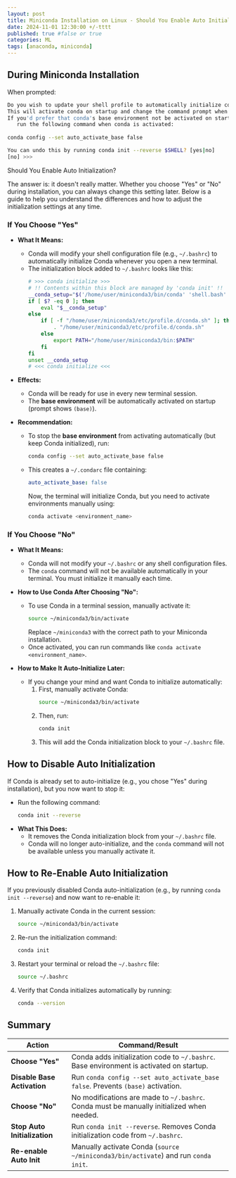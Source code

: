 ```yaml
---
layout: post
title: Miniconda Installation on Linux - Should You Enable Auto Initialization?
date: 2024-11-01 12:30:00 +/-tttt
published: true #false or true
categories: ML
tags: [anaconda, miniconda]
---
```



## **During Miniconda Installation**

When prompted:

```bash
Do you wish to update your shell profile to automatically initialize conda?
This will activate conda on startup and change the command prompt when activated.
If you'd prefer that conda's base environment not be activated on startup,
   run the following command when conda is activated:
   
conda config --set auto_activate_base false

You can undo this by running conda init --reverse $SHELL? [yes|no]
[no] >>>
```

Should You Enable Auto Initialization?

The answer is: it doesn't really matter. 
Whether you choose "Yes" or "No" during installation, you can always change this setting later. Below is a guide to help you understand the differences and how to adjust the initialization settings at any time.


### **If You Choose "Yes"**
- **What It Means:**
  - Conda will modify your shell configuration file (e.g., `~/.bashrc`) to automatically initialize Conda whenever you open a new terminal.
  - The initialization block added to `~/.bashrc` looks like this:
    ```bash
    # >>> conda initialize >>>
    # !! Contents within this block are managed by 'conda init' !!
    __conda_setup="$('/home/user/miniconda3/bin/conda' 'shell.bash' 'hook' 2> /dev/null)"
    if [ $? -eq 0 ]; then
        eval "$__conda_setup"
    else
        if [ -f "/home/user/miniconda3/etc/profile.d/conda.sh" ]; then
            . "/home/user/miniconda3/etc/profile.d/conda.sh"
        else
            export PATH="/home/user/miniconda3/bin:$PATH"
        fi
    fi
    unset __conda_setup
    # <<< conda initialize <<<
    ```

- **Effects:**
  - Conda will be ready for use in every new terminal session.
  - The **base environment** will be automatically activated on startup (prompt shows `(base)`).

- **Recommendation:**
  - To stop the **base environment** from activating automatically (but keep Conda initialized), run:
    ```bash
    conda config --set auto_activate_base false
    ```
  - This creates a `~/.condarc` file containing:
    ```yaml
    auto_activate_base: false
    ```
    Now, the terminal will initialize Conda, but you need to activate environments manually using:
    ```bash
    conda activate <environment_name>
    ```



### **If You Choose "No"**
- **What It Means:**
  - Conda will not modify your `~/.bashrc` or any shell configuration files.
  - The `conda` command will not be available automatically in your terminal. You must initialize it manually each time.

- **How to Use Conda After Choosing "No":**
  - To use Conda in a terminal session, manually activate it:
    ```bash
    source ~/miniconda3/bin/activate
    ```
    Replace `~/miniconda3` with the correct path to your Miniconda installation.
  - Once activated, you can run commands like `conda activate <environment_name>`.

- **How to Make It Auto-Initialize Later:**
  - If you change your mind and want Conda to initialize automatically:
    1. First, manually activate Conda:
       ```bash
       source ~/miniconda3/bin/activate
       ```
    2. Then, run:
       ```bash
       conda init
       ```
    3. This will add the Conda initialization block to your `~/.bashrc` file.



## **How to Disable Auto Initialization**

If Conda is already set to auto-initialize (e.g., you chose "Yes" during installation), but you now want to stop it:

- Run the following command:
  ```bash
  conda init --reverse
  ```
- **What This Does:**
  - It removes the Conda initialization block from your `~/.bashrc` file.
  - Conda will no longer auto-initialize, and the `conda` command will not be available unless you manually activate it.



## **How to Re-Enable Auto Initialization**

If you previously disabled Conda auto-initialization (e.g., by running `conda init --reverse`) and now want to re-enable it:

1. Manually activate Conda in the current session:
   ```bash
   source ~/miniconda3/bin/activate
   ```
2. Re-run the initialization command:
   ```bash
   conda init
   ```
3. Restart your terminal or reload the `~/.bashrc` file:
   ```bash
   source ~/.bashrc
   ```
4. Verify that Conda initializes automatically by running:
   ```bash
   conda --version
   ```



## **Summary**

| Action                     | Command/Result                                                                                 |
|----------------------------|-----------------------------------------------------------------------------------------------|
| **Choose "Yes"**           | Conda adds initialization code to `~/.bashrc`. Base environment is activated on startup.      |
| **Disable Base Activation**| Run `conda config --set auto_activate_base false`. Prevents `(base)` activation.               |
| **Choose "No"**            | No modifications are made to `~/.bashrc`. Conda must be manually initialized when needed.     |
| **Stop Auto Initialization**| Run `conda init --reverse`. Removes Conda initialization code from `~/.bashrc`.               |
| **Re-enable Auto Init**    | Manually activate Conda (`source ~/miniconda3/bin/activate`) and run `conda init`.            |


